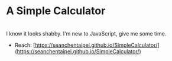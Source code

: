 # A Simple Calculator
<br>
I know it looks shabby. I'm new to JavaScript, give me some time.

- Reach: [https://seanchentaipei.github.io/SimpleCalculator/](https://seanchentaipei.github.io/SimpleCalculator/)

